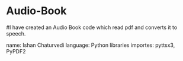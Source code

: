 # Audio-Book
#I have created an Audio Book code which read pdf and converts it to speech.

name: Ishan Chaturvedi
language: Python
libraries importes: pyttsx3, PyPDF2
